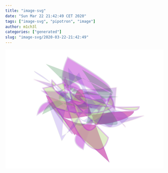 ```yaml
---
title: "image-svg"
date: "Sun Mar 22 21:42:49 CET 2020"
tags: ["image-svg", "pipotron", "image"]
author: m1ch3l
categories: ["generated"]
slug: "image-svg/2020-03-22-21:42:49"
---
```


![](image.svg)
